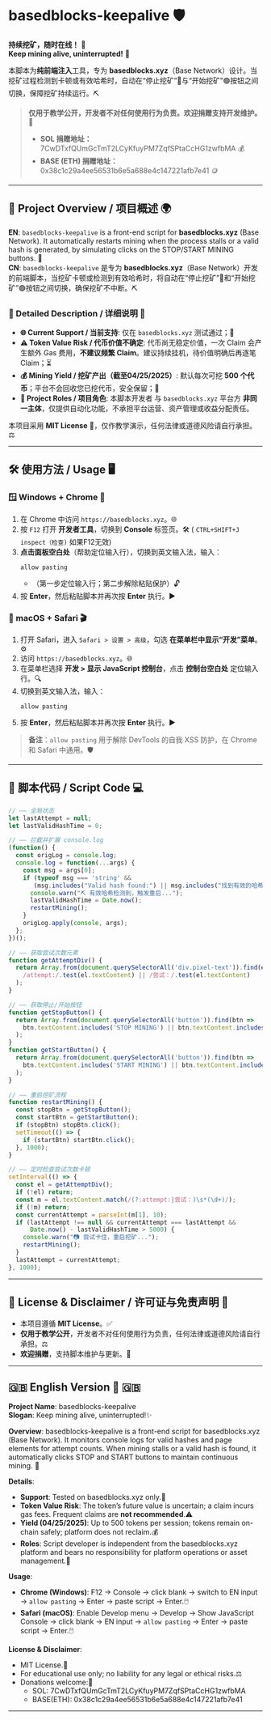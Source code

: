 # basedblocks-keepalive 🛡️

**持续挖矿，随时在线！** 🚀  
**Keep mining alive, uninterrupted!** 💎

本脚本为**纯前端注入**工具，专为 **basedblocks.xyz**（Base Network）设计。当挖矿过程检测到卡顿或有效哈希时，自动在“停止挖矿”🔴与“开始挖矿”🟢按钮之间切换，保障挖矿持续运行。⛏️  

> **仅用于教学公开，开发者不对任何使用行为负责。欢迎捐赠支持开发维护。** 🎁  
> - **SOL 捐赠地址：** 7CwDTxfQUmGcTmT2LCyKfuyPM7ZqfSPtaCcHG1zwfbMA 💰  
> - **BASE (ETH) 捐赠地址：** 0x38c1c29a4ee56531b6e5a688e4c147221afb7e41 🪙

---

## 🌟 Project Overview / 项目概述 🌍

**EN**: `basedblocks-keepalive` is a front-end script for **basedblocks.xyz** (Base Network). It automatically restarts mining when the process stalls or a valid hash is generated, by simulating clicks on the STOP/START MINING buttons. 🔄  
**CN**: `basedblocks-keepalive` 是专为 **basedblocks.xyz**（Base Network）开发的前端脚本，当挖矿卡顿或检测到有效哈希时，将自动在“停止挖矿”🔴和“开始挖矿”🟢按钮之间切换，确保挖矿不中断。⛏️

### 📝 Detailed Description / 详细说明 📖

- **🌐 Current Support / 当前支持**: 仅在 `basedblocks.xyz` 测试通过；🧪  
- **⚠️ Token Value Risk / 代币价值不确定**: 代币尚无稳定价值，一次 Claim 会产生额外 Gas 费用，**不建议频繁 Claim**。建议持续挂机，待价值明确后再逐笔 Claim；⏳  
- **💰 Mining Yield / 挖矿产出（截至04/25/2025）**: 默认每次可挖 **500 个代币**；平台不会回收您已挖代币，安全保留；🔐  
- **👥 Project Roles / 项目角色**: 本脚本开发者 与 `basedblocks.xyz` 平台方 **非同一主体**，仅提供自动化功能，不承担平台运营、资产管理或收益分配责任。

本项目采用 **MIT License** 📝，仅作教学演示，任何法律或道德风险请自行承担。⚖️

---

## 🛠️ 使用方法 / Usage 🖥️

### 🪟 Windows + Chrome 🎯

1. 在 Chrome 中访问 `https://basedblocks.xyz`。🌐  
2. 按 `F12` 打开 **开发者工具**，切换到 **Console** 标签页。🛠️ ( `CTRL+SHIFT+J` `inspect（检查)` 如果F12无效)
3. **点击面板空白处**（帮助定位输入行），切换到英文输入法，输入：  
   ```
   allow pasting
   ```  
   - （第一步定位输入行；第二步解除粘贴保护）🔓  
4. 按 **Enter**，然后粘贴脚本并再次按 **Enter** 执行。▶️

### 🍎 macOS + Safari 🎬

1. 打开 Safari，进入 `Safari > 设置 > 高级`，勾选 **在菜单栏中显示“开发”菜单**。⚙️  
2. 访问 `https://basedblocks.xyz`。🌐  
3. 在菜单栏选择 **开发 > 显示 JavaScript 控制台**，点击 **控制台空白处** 定位输入行。🔍  
4. 切换到英文输入法，输入：  
   ```
   allow pasting
   ```  
5. 按 **Enter**，然后粘贴脚本并再次按 **Enter** 执行。▶️

> **备注**：`allow pasting` 用于解除 DevTools 的自我 XSS 防护，在 Chrome 和 Safari 中通用。🛡️

---

## 🔧 脚本代码 / Script Code 💻

```javascript
// —— 全局状态
let lastAttempt = null;
let lastValidHashTime = 0;

// —— 拦截并扩展 console.log
(function() {
  const origLog = console.log;
  console.log = function(...args) {
    const msg = args[0];
    if (typeof msg === 'string' &&
       (msg.includes("Valid hash found:") || msg.includes("找到有效的哈希值："))) {
      console.warn("⛏️ 有效哈希检测到，触发重启...");
      lastValidHashTime = Date.now();
      restartMining();
    }
    origLog.apply(console, args);
  };
})();

// —— 获取尝试次数元素
function getAttemptDiv() {
  return Array.from(document.querySelectorAll('div.pixel-text')).find(el =>
    /attempt:/.test(el.textContent) || /尝试：/.test(el.textContent)
  );
}

// —— 获取停止/开始按钮
function getStopButton() {
  return Array.from(document.querySelectorAll('button')).find(btn =>
    btn.textContent.includes('STOP MINING') || btn.textContent.includes('停止挖矿')
  );
}
function getStartButton() {
  return Array.from(document.querySelectorAll('button')).find(btn =>
    btn.textContent.includes('START MINING') || btn.textContent.includes('开始挖矿')
  );
}

// —— 重启挖矿流程
function restartMining() {
  const stopBtn = getStopButton();
  const startBtn = getStartButton();
  if (stopBtn) stopBtn.click();
  setTimeout(() => {
    if (startBtn) startBtn.click();
  }, 1000);
}

// —— 定时检查尝试次数卡顿
setInterval(() => {
  const el = getAttemptDiv();
  if (!el) return;
  const m = el.textContent.match(/(?:attempt:|尝试：)\s*(\d+)/);
  if (!m) return;
  const currentAttempt = parseInt(m[1], 10);
  if (lastAttempt !== null && currentAttempt === lastAttempt &&
      Date.now() - lastValidHashTime > 5000) {
    console.warn("📷 尝试卡住，重启挖矿...");
    restartMining();
  }
  lastAttempt = currentAttempt;
}, 1000);
```  

---

## 📄 License & Disclaimer / 许可证与免责声明 📜

- 本项目遵循 **MIT License**。✅  
- **仅用于教学公开**，开发者不对任何使用行为负责，任何法律或道德风险请自行承担。⚖️  
- **欢迎捐赠**，支持脚本维护与更新。🙏

---

## 🇬🇧 English Version  📝 🇬🇧

**Project Name**: basedblocks-keepalive  
**Slogan**: Keep mining alive, uninterrupted!✨

**Overview**: basedblocks-keepalive is a front-end script for basedblocks.xyz (Base Network). It monitors console logs for valid hashes and page elements for attempt counts. When mining stalls or a valid hash is found, it automatically clicks STOP and START buttons to maintain continuous mining. 🔄

**Details**:

- **Support**: Tested on basedblocks.xyz only.🧪
- **Token Value Risk**: The token’s future value is uncertain; a claim incurs gas fees. Frequent claims are **not recommended**.⚠️
- **Yield (04/25/2025)**: Up to 500 tokens per session; tokens remain on-chain safely; platform does not reclaim.💰
- **Roles**: Script developer is independent from the basedblocks.xyz platform and bears no responsibility for platform operations or asset management.👥

**Usage**:

- **Chrome (Windows)**: F12 → Console → click blank → switch to EN input → `allow pasting` → Enter → paste script → Enter.🖱️
- **Safari (macOS)**: Enable Develop menu → Develop → Show JavaScript Console → click blank → EN input → `allow pasting` → Enter → paste script → Enter.🖱️

**License & Disclaimer**:

- MIT License.📜
- For educational use only; no liability for any legal or ethical risks.⚖️
- Donations welcome:💝
  - SOL: 7CwDTxfQUmGcTmT2LCyKfuyPM7ZqfSPtaCcHG1zwfbMA
  - BASE(ETH): 0x38c1c29a4ee56531b6e5a688e4c147221afb7e41

---
